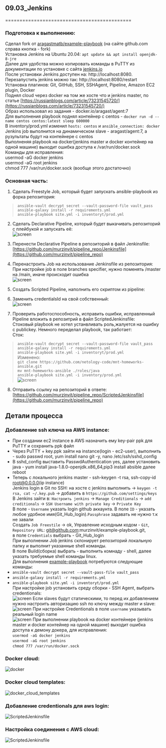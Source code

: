 ## 09.03_Jenkins
============================================</br>
### Подготовка к выполнению:
Сделал fork от [aragastmatb/example-playbook](https://github.com/aragastmatb/example-playbook) (на сайте github.com справа кнопка - fork) </br>
Установка Jenkins на Ubuntu 20.04: `apt update && apt install openjdk-8-jre` </br>
Далее для удобства можно копировать команды в PuTTY из документации по установке с сайта [jenkins.io](https://www.jenkins.io/doc/book/installing/linux/) </br>
После установки Jenkins доступен на: http://localhost:8080. Перезапустить jenkins можно так: http://localhost:8080/restart </br>
Установка плагинов: Git, GitHub, SSH, SSHAgent, Pipeline, Amazon EC2 plugin, Docker </br>
Поднял cloud через docker на том же хосте что и jenkins master, по статье [https://russianblogs.com/article/73231545720/](https://russianblogs.com/article/73231545720/) </br>
Образ использовал из задания - docker.io/aragast/agent:7 </br>
Для выполнения playbook поднял контейнер с centos - `docker run -d --name centos centos:latest sleep 600000` </br>
В inventory/prod.yml изменил `hosts: centos` и `ansible_connection: docker` </br>
Jenkins job выполнится на динамическом slave - aragast/agent:7, а рузультаты будут на контейнере с centos </br>
Выполненяя playbook на docker(jenkins master и docker контейнер на одной машине) выходит ошибка доступа к /var/run/docker.sock</br>
Команды для исправления: </br>
usermod -aG docker jenkins </br>
usermod -aG root jenkins </br>
chmod 777 /var/run/docker.sock (вообще этого достаточно) </br>

### Основная часть:
1. Сделать Freestyle Job, который будет запускать ansible-playbook из форка репозитория: </br>
> `ansible-vault decrypt secret --vault-password-file vault_pass` </br>
> `ansible-galaxy install -r requirements.yml` </br>
> `ansible-playbook site.yml -i inventoryt/prod.yml` </br>

2. Сделать Declarative Pipeline, который будет выкачивать репозиторий с плейбукой и запускать её: </br>
![screen](https://github.com/murzinvit/screen/blob/220ee2ba992ea9e241a19b752f6f6fe6a7dba7b0/Declarative%20pipeline.jpg)</br>

3. Перенести Declarative Pipeline в репозиторий в файл Jenkinsfile: </br>
[https://github.com/murzinvit/pipeline_repo/Jenkinsfile](https://github.com/murzinvit/pipeline_repo) 
4. Перенастроить Job на использование Jenkinsfile из репозитория: </br>
При настройке job в поле branches specifier, нужно поменять /master на /main, иначе происходит ошибка </br>
![screen](https://github.com/murzinvit/screen/blob/ae3e738a10be85234813e8e7b799c4fa92c05af9/Declarative%20pipeline%20from%20git.jpg)</br>
5. Создать Scripted Pipeline, наполнить его скриптом из pipeline: </br>
6. Заменить credentialsId на свой собственный: </br>
![screen](https://github.com/murzinvit/screen/blob/cef94a5941f2516c968fb4250b42838d34209d33/Scripted%20pipeline.jpg)
7. Проверить работоспособность, исправить ошибки, исправленный Pipeline вложить в репозитрий в файл ScriptedJenkinsfile: </br>
Стоковый playbook не хотел устанвливать роль,жалуется на ошибку с publickey. Немного переделал playbook, так работает: </br>
Сток: </br>
> `ansible-vault decrypt secret --vault-password-file vault_pass`</br>
> `ansible-galaxy install -r requirements.yml`</br>
> `ansible-playbook site.yml -i inventoryt/prod.yml`</br>
Изменено: </br>
> `git clone https://github.com/netology-code/mnt-homeworks-ansible.git` </br>
> `mv mnt-homeworks-ansible ./roles/java` </br>
> `ansible-playbook site.yml -i inventory/prod.yml` </br>
![screen](https://github.com/murzinvit/screen/blob/e0a57d0635247346900f1a4913e174a2b267696d/Docker_build_ok.jpg)
8. Отправить ссылку на репозиторий в ответе: </br>
[https://github.com/murzinvit/pipeline_repo/ScriptedJenkinsfile](https://github.com/murzinvit/pipeline_repo) 

## Детали процесса </br>
### Добавление ssh ключа на AWS instance: </br>
 - При создании ec2 instance в AWS назначить ему key-pair ppk для PuTTY и сохранить ppk файл </br>
 - Через PuTTY + key.ppk зайти на instance(login - ec2-user), выполнить - sudo passwd root, yum install nano git -y, nano /etc/ssh/sshd_config </br>
 - В sshd_config выставить PasswdAuthentication yes, далее установить java - yum install java-1.8.0-openjdk.x86_64,pip3 install absible далее reboot </br>
 - Теперь с локального jenkins master - ssh-keygen -t rsa, ssh-copy-id root@0.0.0.0(ip instance) </br>
Jenkins login в Git по SSH: на хосте с jenkins выполнить -> `keygen -t rsa, cat ~/.key.pub` -> добавить в `https://github.com/settings/keys` </br>
В Jenkins зайти в: `Настроить jenkins` -> `Manage Creditionals` -> `add creditionals` -> `SSH Username with private key` -> `Private Key`</br>
В поле - `Username` указать login github аккаунта. В поле `ID` - указать любое удобное имя(Git_Hub_login).`Passphrase` задавать не нужно т.к не завали </br>
Создать `Job Freestile` -> ok, Управление исходным кодом - `Git`, `Repository URL`: git@github.com:murzinvit/example-playbook.git, </br> 
в поле `Credentials` выбрать - Git_Hub_login </br>
При выполнении Job jenkins склонирует репозиторий локальную папку и выполнит указанные shell команды. </br> 
В поле Build(сборка) выбрать - выполнить комнаду - shell, далее указать требуемые shell команды linux. </br> 
Для выполнения [example-playbook](https://github.com/murzinvit/example-playbook) потребуются следующие команды: </br>
 - `ansible-vault decrypt secret --vault-pass-file vault_pass`</br>
 - `ansible-galaxy install -r requirements.yml`</br>
 - `ansible-playbook site.yml -i inventoryt/prod.yml`</br>
 При настройке job установить среду сборки - SSH Agent, выбрать credentionals:</br>
![screen](https://github.com/murzinvit/screen/blob/88276bde7cfdce0da105b6ce0d3e41a0efb9fa41/Task_SSH_Enabled.jpg)
Если slaves будут статическими, то перед их добавлением нужно настроить авторизацию ssh по ключу между master и slave:</br>
![screen](https://github.com/murzinvit/screen/blob/847495506518851559ee0ed22ec97c3f3c8fb214/add_slave.jpg)
При настройке Credentionals в поле `username` указывать реальный login name </br>
![screen](https://github.com/murzinvit/screen/blob/484f9a3a2f0357f1181e6f5e7ec1975987ff7fc7/Credentionals_jenkins.jpg)
При выполнении playbook на docker контейнере (jenkins master и docker контейнер на одной машине) выходит ошибка доступа к демону докера, для исправления: </br>
`usermod -aG docker jenkins`</br>
`usermod -aG root jenkins`</br>
`chmod 777 /var/run/docker.sock`</br>
### Docker cloud:
![docker](https://github.com/murzinvit/screen/blob/c01850efa11eb876bf70a86712b145134ffd1588/Docker_cloud_connect.jpg)
### Docker cloud templates:
![docker_cloud_templates](https://github.com/murzinvit/screen/blob/f31d6e7dcd45d2b263eacc780fd52b1ebb70501f/Docker_clouds_templates.jpg)
### Добавление credentionals для aws login:
![ScriptedJenkinsfile](https://github.com/murzinvit/screen/blob/257e381048af8a761919b80b66df063ed613e402/Credentionals_for_aws.jpg)
### Настройка соединения с AWS cloud:
![ScriptedJenkinsfile](https://github.com/murzinvit/screen/blob/32f3e39dd1ee586c9bf453ce986adbded5212422/Cloud_connect_settings.jpg)









